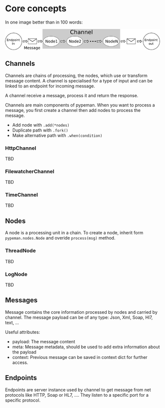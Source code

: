 # Core concepts

In one image better than in 100 words:

![General Architecture](./images/general_view.png)


## Channels

Channels are chains of processing, the nodes, which use or
transform message content. A channel is specialised for a type
of input and can be linked to an endpoint for incoming message.

A channel receive a message, process it and return the response.

Channels are main components of pypeman.
When you want to process a message,
you first create a channel then add nodes to process the message.

* Add node with `.add(*nodes)`
* Duplicate path with `.fork()`
* Make alternative path with `.when(condition)`

### HttpChannel

TBD

### FilewatcherChannel

TBD

### TimeChannel

TBD
 

## Nodes

A node is a processing unit in a chain.
To create a node, inherit form `pypeman.nodes.Node` and overide `process(msg)` method.

### ThreadNode

TBD

### LogNode

TBD


## Messages

Message contains the core information processed by nodes and carried by channel.
The message payload can be of any type: Json, Xml, Soap, Hl7, text, ...

Useful attributes:

* payload: The message content
* meta: Message metadata, should be used to add extra information about the payload
* context: Previous message can be saved in context dict for further access.


## Endpoints

Endpoints are server instance used by channel to get message from net protocols like HTTP, Soap or HL7, ....
They listen to a specific port for a specific protocol.

